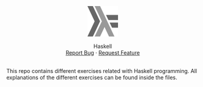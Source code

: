 <p align="center">
  <a href="https://github.com/AlvaroMartinezQ/haskell-starter">
    <img src="https://github.com/AlvaroMartinezQ/haskell-starter/blob/master/1200px-Haskell-Logo.svg.png" alt="Logo" width="80" height="80">
  </a>
</p>

<p align="center">
    Haskell
    <br />
    <a href="https://github.com/AlvaroMartinezQ/haskell-starter/issues">Report Bug</a>
    ·
    <a href="https://github.com/AlvaroMartinezQ/haskell-starter/pulls">Request Feature</a>
</p>

<br />
This repo contains different exercises related with Haskell programming. All explanations of the different exercises can be found inside the files.
